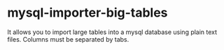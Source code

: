# mysql-importer-big-tables
It allows you to import large tables into a mysql database using plain text files. Columns must be separated by tabs.
